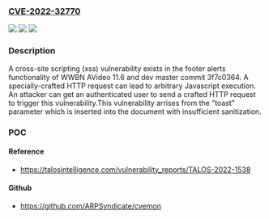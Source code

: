 ### [CVE-2022-32770](https://cve.mitre.org/cgi-bin/cvename.cgi?name=CVE-2022-32770)
![](https://img.shields.io/static/v1?label=Product&message=AVideo&color=blue)
![](https://img.shields.io/static/v1?label=Version&message=%3D%2011.6%20&color=brighgreen)
![](https://img.shields.io/static/v1?label=Vulnerability&message=CWE-79%3A%20Improper%20Neutralization%20of%20Input%20During%20Web%20Page%20Generation%20('Cross-site%20Scripting')&color=brighgreen)

### Description

A cross-site scripting (xss) vulnerability exists in the footer alerts functionality of WWBN AVideo 11.6 and dev master commit 3f7c0364. A specially-crafted HTTP request can lead to arbitrary Javascript execution. An attacker can get an authenticated user to send a crafted HTTP request to trigger this vulnerability.This vulnerability arrises from the "toast" parameter which is inserted into the document with insufficient sanitization.

### POC

#### Reference
- https://talosintelligence.com/vulnerability_reports/TALOS-2022-1538

#### Github
- https://github.com/ARPSyndicate/cvemon

